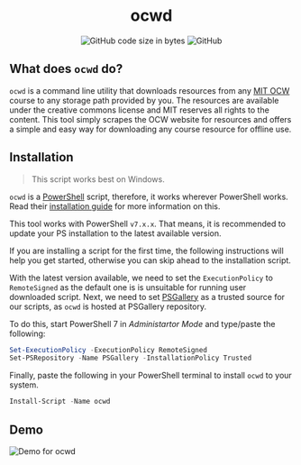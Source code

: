 <p align="center">
<!--<img src="scoop.png" alt="Long live Scoop!"/>-->
    <h1 align="center">ocwd</h1>
</p>
<p align="center" >
   <img alt="GitHub code size in bytes" src="https://img.shields.io/github/languages/code-size/amkhrjee/ocwd">
    <img alt="GitHub" src="https://img.shields.io/github/license/amkhrjee/ocwd">
    <!-- <img alt="twitter" src="https://img.shields.io/powershellgallery/p/ocwd.svg"> -->
</p>

## What does `ocwd` do?
`ocwd` is a command line utility that downloads resources from any [MIT OCW](https://ocw.mit.edu/) course to any storage path provided by you. The resources are available under the creative commons license and MIT reserves all rights to the content. This tool simply scrapes the OCW website for resources and offers a simple and easy way for downloading any course resource for offline use.
## Installation
> This script works best on Windows.

`ocwd` is a [PowerShell](https://learn.microsoft.com/en-us/powershell/) script, therefore, it works wherever PowerShell works. Read their [installation guide](https://learn.microsoft.com/en-us/powershell/scripting/install/installing-powershell?view=powershell-7.3) for more information on this.

This tool works with PowerShell `v7.x.x`. That means, it is recommended to update your PS installation to the latest available version. 

If you are installing a script for the first time, the following instructions will help you get started, otherwise you can skip ahead to the installation script. 

With the latest version available, we need to set the `ExecutionPolicy` to `RemoteSigned` as the default one is is unsuitable for running user downloaded script. 
Next, we need to set [PSGallery](https://www.powershellgallery.com/) as a trusted source for our scripts, as `ocwd` is hosted at PSGallery repository. 

To do this, start PowerShell 7 in *Administartor Mode* and type/paste the following:
```ps1
Set-ExecutionPolicy -ExecutionPolicy RemoteSigned
Set-PSRepository -Name PSGallery -InstallationPolicy Trusted
```

Finally, paste the following in your PowerShell terminal to install `ocwd` to your system.
```ps1
Install-Script -Name ocwd
```
## Demo 
![Demo for ocwd](https://imgur.com/a/vCNIhlh)